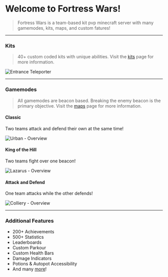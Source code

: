 # Welcome to Fortress Wars!

> Fortress Wars is a team-based kit pvp minecraft server with many gamemodes, kits, maps, and custom fatures!

---

### Kits

> 40+ custom coded kits with unique abilities. Visit the [kits](/kits/) page for more information.

![Entrance Teleporter](../assets/kits/engineer/Engineer%20-%20Teleporter%20Entrance.gif "Engineer")

---

### Gamemodes

> All gamemodes are beacon based. Breaking the enemy beacon is the primary objective. Visit the [maps](/maps/) page for more information.

#### Classic

Two teams attack and defend their own at the same time!

![Urban - Overview](../assets/maps/urban/urban-overview.jpg "Urban")

#### King of the Hill

Two teams fight over one beacon!

![Lazarus - Overview](../assets/maps/lazarus/lazarus-overview.jpg "Lazarus")

#### Attack and Defend

One team attacks while the other defends!

![Colliery - Overview](../assets/maps/colliery/colliery-overview.jpg "Colliery")

---

### Additional Features

- 200+ Achievements
- 500+ Statistics
- Leaderboards
- Custom Parkour
- Custom Health Bars
- Damage Indicators
- Potions & Autopot Accessibility
- And many [more](/features/)!
